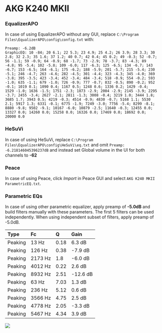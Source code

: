 # AKG K240 MKII

### EqualizerAPO
In case of using EqualizerAPO without any GUI, replace `C:\Program Files\EqualizerAPO\config\config.txt`
with:
```
Preamp: -6.2dB
GraphicEQ: 10 -84; 20 6.1; 22 5.3; 23 4.9; 25 4.2; 26 3.9; 28 3.3; 30 2.8; 32 2.3; 35 1.6; 37 1.2; 40 0.7; 42 0.4; 45 0.2; 49 -0.3; 52 -0.7; 56 -1.1; 59 -0.9; 64 -0.9; 68 -1.7; 73 -2.9; 78 -3.7; 83 -4.3; 89 -4.8; 95 -5.4; 102 -5.8; 109 -6.0; 117 -6.3; 125 -6.5; 134 -6.7; 143 -6.7; 153 -6.5; 164 -6.1; 175 -6.2; 188 -5.9; 201 -5.7; 215 -5.4; 230 -5.1; 246 -4.7; 263 -4.6; 282 -4.5; 301 -4.4; 323 -4.3; 345 -4.0; 369 -3.8; 395 -3.5; 423 -3.4; 452 -3.4; 484 -3.4; 518 -0.9; 554 -0.2; 593 -1.0; 635 -1.1; 679 -1.0; 726 -0.9; 777 -0.7; 832 -0.5; 890 -0.2; 952 -0.1; 1019 0.1; 1090 0.4; 1167 0.5; 1248 0.6; 1336 0.2; 1429 -0.4; 1529 -1.0; 1636 -1.5; 1751 -2.3; 1873 -2.9; 2004 -2.9; 2145 -3.9; 2295 -3.7; 2455 -3.4; 2627 -2.1; 2811 -1.3; 3008 -0.4; 3219 1.0; 3444 1.8; 3685 1.7; 3943 0.5; 4219 -0.3; 4514 -0.9; 4830 -0.7; 5168 1.1; 5530 2.1; 5917 1.3; 6331 -0.1; 6775 -1.9; 7249 -3.0; 7756 -5.4; 8299 -8.1; 8880 -9.8; 9502 -9.1; 10167 -6.0; 10879 -2.5; 11640 -0.3; 12455 0.0; 13327 0.0; 14260 0.0; 15258 0.0; 16326 0.0; 17469 0.0; 18692 0.0; 20000 0.0
```

### HeSuVi
In case of using HeSuVi, replace `C:\Program Files\EqualizerAPO\config\HeSuVi\eq.txt` and omit `Preamp:
-6.218146045396237dB` and instead set Global volume in the UI for both channels to **-62**

### Peace
In case of using Peace, click *Import* in Peace GUI and select `AKG K240 MKII ParametricEQ.txt`.

### Parametric EQs
In case of using other parametric equalizer, apply preamp of **-5.0dB** and build filters manually
with these parameters. The first 5 filters can be used independently.
When using independent subset of filters, apply preamp of -5.0dB.

| Type    | Fc      |    Q | Gain     |
|:--------|:--------|:-----|:---------|
| Peaking | 13 Hz   | 0.18 | 6.3 dB   |
| Peaking | 126 Hz  | 0.38 | -7.9 dB  |
| Peaking | 2173 Hz | 1.8  | -6.0 dB  |
| Peaking | 4012 Hz | 0.22 | 2.6 dB   |
| Peaking | 8932 Hz | 2.51 | -12.6 dB |
| Peaking | 63 Hz   | 7.03 | 1.3 dB   |
| Peaking | 236 Hz  | 5.12 | 0.6 dB   |
| Peaking | 3566 Hz | 4.75 | 2.5 dB   |
| Peaking | 4778 Hz | 2.05 | -3.3 dB  |
| Peaking | 5467 Hz | 4.34 | 3.9 dB   |

![](https://raw.githubusercontent.com/jaakkopasanen/AutoEq/master/results/headphonecom/sbaf-serious/AKG%20K240%20MKII/AKG%20K240%20MKII.png)